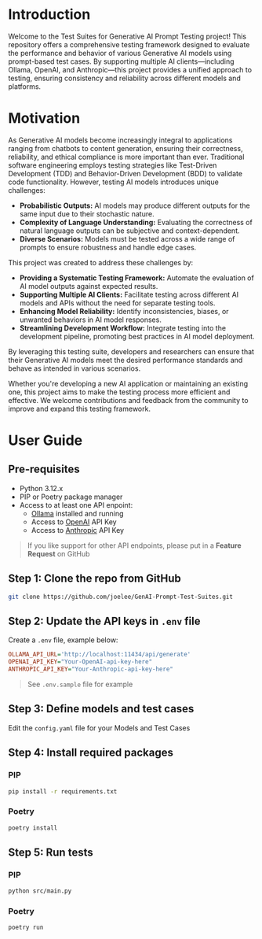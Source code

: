 # Introduction

Welcome to the Test Suites for Generative AI Prompt Testing project! This repository offers a comprehensive testing framework designed to evaluate the performance and behavior of various Generative AI models using prompt-based test cases. By supporting multiple AI clients—including Ollama, OpenAI, and Anthropic—this project provides a unified approach to testing, ensuring consistency and reliability across different models and platforms.


# Motivation

As Generative AI models become increasingly integral to applications ranging from chatbots to content generation, ensuring their correctness, reliability, and ethical compliance is more important than ever. Traditional software engineering employs testing strategies like Test-Driven Development (TDD) and Behavior-Driven Development (BDD) to validate code functionality. However, testing AI models introduces unique challenges:

- **Probabilistic Outputs:** AI models may produce different outputs for the same input due to their stochastic nature.
- **Complexity of Language Understanding:** Evaluating the correctness of natural language outputs can be subjective and context-dependent.
- **Diverse Scenarios:** Models must be tested across a wide range of prompts to ensure robustness and handle edge cases.

This project was created to address these challenges by:

- **Providing a Systematic Testing Framework:** Automate the evaluation of AI model outputs against expected results.
- **Supporting Multiple AI Clients:** Facilitate testing across different AI models and APIs without the need for separate testing tools.
- **Enhancing Model Reliability:** Identify inconsistencies, biases, or unwanted behaviors in AI model responses.
- **Streamlining Development Workflow:** Integrate testing into the development pipeline, promoting best practices in AI model deployment.

By leveraging this testing suite, developers and researchers can ensure that their Generative AI models meet the desired performance standards and behave as intended in various scenarios.

Whether you're developing a new AI application or maintaining an existing one, this project aims to make the testing process more efficient and effective. We welcome contributions and feedback from the community to improve and expand this testing framework.


# User Guide


## Pre-requisites
- Python 3.12.x
- PIP or Poetry package manager
- Access to at least one API enpoint:
    - [Ollama](https://ollama.com/) installed and running
    - Access to [OpenAI](https://openai.com/index/openai-api/) API Key
    - Access to [Anthropic](https://www.anthropic.com/api) API Key

> If you like support for other API endpoints, please put in a **Feature Request** on GitHub


## Step 1: Clone the repo from GitHub
```bash
git clone https://github.com/joelee/GenAI-Prompt-Test-Suites.git
```

## Step 2: Update the API keys in `.env` file

Create a `.env` file, example below:

```ini
OLLAMA_API_URL='http://localhost:11434/api/generate'
OPENAI_API_KEY="Your-OpenAI-api-key-here"
ANTHROPIC_API_KEY="Your-Anthropic-api-key-here"
```

> See `.env.sample` file for example


## Step 3: Define models and test cases
Edit the `config.yaml` file for your Models and Test Cases


## Step 4: Install required packages

### PIP
```bash
pip install -r requirements.txt
```

### Poetry
```bash
poetry install
```

## Step 5: Run tests


### PIP
```bash
python src/main.py
```

### Poetry
```bash
poetry run
```

